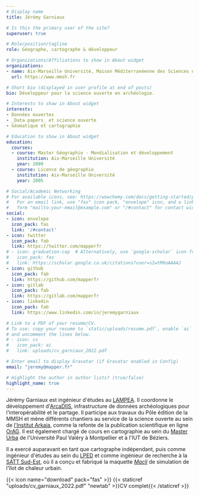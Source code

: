 ```yaml
---
# Display name
title: Jérémy Garniaux

# Is this the primary user of the site?
superuser: true

# Role/position/tagline
role: Géographe, cartographe & développeur

# Organizations/Affiliations to show in About widget
organizations:
- name: Aix-Marseille Université, Maison Méditerranéenne des Sciences de l'Homme
  url: https://www.mmsh.fr

# Short bio (displayed in user profile at end of posts)
bio: Développeur pour la science ouverte en archéologie.

# Interests to show in About widget
interests:
- Données ouvertes
- _Data papers_ et science ouverte
- Géomatique et cartographie

# Education to show in About widget
education:
  courses:
  - course: Master Géographie - Mondialisation et développement
    institution: Aix-Marseille Université
    year: 2009
  - course: Licence de géographie
    institution: Aix-Marseille Université
    year: 2005

# Social/Academic Networking
# For available icons, see: https://wowchemy.com/docs/getting-started/page-builder/#icons
#   For an email link, use "fas" icon pack, "envelope" icon, and a link in the
#   form "mailto:your-email@example.com" or "/#contact" for contact widget.
social:
- icon: envelope
  icon_pack: fas
  link: '/#contact'
- icon: twitter
  icon_pack: fab
  link: https://twitter.com/mapperfr
# - icon: graduation-cap  # Alternatively, use `google-scholar` icon from `ai` icon pack
#   icon_pack: fas
#   link: https://scholar.google.co.uk/citations?user=sIwtMXoAAAAJ
- icon: github
  icon_pack: fab
  link: https://github.com/mapperfr
- icon: gitlab
  icon_pack: fab
  link: https://gitlab.com/mapperfr
- icon: linkedin
  icon_pack: fab
  link: https://www.linkedin.com/in/jeremygarniaux

# Link to a PDF of your resume/CV.
# To use: copy your resume to `static/uploads/resume.pdf`, enable `ai` icons in `params.toml`, 
# and uncomment the lines below.
# - icon: cv
#   icon_pack: ai
#   link: uploads/cv_garniaux_2022.pdf

# Enter email to display Gravatar (if Gravatar enabled in Config)
email: "jeremy@mapper.fr"

# Highlight the author in author lists? (true/false)
highlight_name: true
---
```


Jérémy Garniaux est ingénieur d'études au [LAMPEA](https://lampea.cnrs.fr). Il coordonne le développement d'[ArcaDIIS](https://arcadiis.science), infrastructure de  données archéologiques pour l'interopérabilité et le partage. Il participe aux travaux du Pôle édition de la MMSH et mène différents chantiers au service de la science ouverte au sein de [l'Institut Arkaia](https://www.univ-amu.fr/arkaia), comme la refonte de la publication scientifique en ligne [OrAG](http://labexmed.fr/fr/project/orag/index.html). Il est également chargé de cours en cartographie au sein du [Master Urba](https://master-urbanisme.www.univ-montp3.fr/fr/%C3%A9quipe/equipe-et-fonctionnement-p%C3%A9dagogique) de l'Université Paul Valéry à Montpellier et à l'IUT de Béziers.   

Il a exercé auparavant en tant que cartographe indépendant, puis comme ingénieur d'études au sein du [LPED](https://lped.fr) et comme ingénieur de recherche à la [SATT Sud-Est](https://sattse.com), où il a conçu et fabriqué la maquette [_Macli_](https://gomet.net/environnement-macli-un-kit-pedagogique-pour-comprendre-les-microclimats-urbains/) de simulation de l'îlot de chaleur urbain.

{{< icon name="download" pack="fas" >}} {{< staticref "uploads/cv_garniaux_2022.pdf" "newtab" >}}CV complet{{< /staticref >}}
